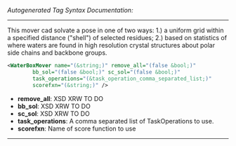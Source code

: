 <!-- THIS IS AN AUTOGENERATED FILE: Don't edit it directly, instead change the schema definition in the code itself. -->

_Autogenerated Tag Syntax Documentation:_

---
This mover cad solvate a pose in one of two ways: 1.) a uniform grid within a specified distance ("shell") of selected residues; 2.) based on statistics of where waters are found in high resolution crystal structures about polar side chains and backbone groups.

```xml
<WaterBoxMover name="(&string;)" remove_all="(false &bool;)"
        bb_sol="(false &bool;)" sc_sol="(false &bool;)"
        task_operations="(&task_operation_comma_separated_list;)"
        scorefxn="(&string;)" />
```

-   **remove_all**: XSD XRW TO DO
-   **bb_sol**: XSD XRW TO DO
-   **sc_sol**: XSD XRW TO DO
-   **task_operations**: A comma separated list of TaskOperations to use.
-   **scorefxn**: Name of score function to use

---
